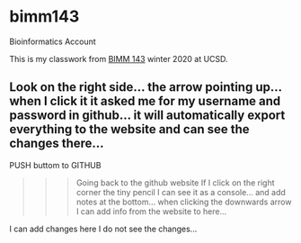 # bimm143
Bioinformatics Account


This is my classwork from [BIMM 143](https://bioboot.github.io/bimm143_W20) winter 2020 at UCSD. 

## Look on the right side... the arrow pointing up... when I click it it asked me for my username and password in github... it will automatically export everything to the website and can see the changes there... 
PUSH buttom to GITHUB

>>> Going back to the github website If I click on the right corner the tiny pencil I can see it as a console... and add notes at the bottom... when clicking the downwards arrow I can add info from the website to here... 


I can add changes here 
I do not see the changes...
